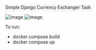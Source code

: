 Simple Django Currency Exchanger Task

![image](https://github.com/user-attachments/assets/a4af4a5f-9163-4805-92e9-8e0b7046ab79)
![image](https://github.com/user-attachments/assets/01139722-05eb-4b01-8a6e-fc1f4fbd80c2)

To run:
 - docker compose build
 - docker compose up
